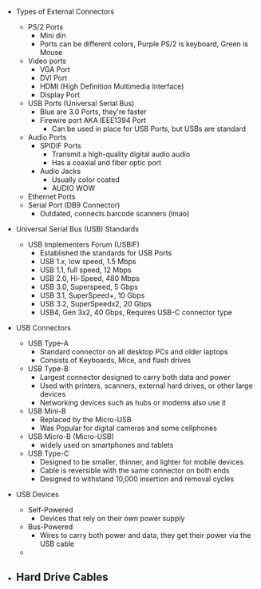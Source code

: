
- Types of External Connectors 
	- PS/2 Ports
		- Mini din 
		- Ports can be different colors, Purple PS/2 is keyboard, Green is Mouse
	- Video ports
		- VGA Port 
		- DVI Port 
		- HDMI (High Definition Multimedia Interface)
		- Display Port
	- USB Ports (Universal Serial Bus)
		- Blue are 3.0 Ports, they're faster
		- Firewire port AKA IEEE1394 Port
			- Can be used in place for USB Ports, but USBs are standard
	- Audio Ports
		- SPIDIF Ports
			- Transmit a high-quality digital audio audio
			- Has a coaxial and fiber optic port
		- Audio Jacks
			- Usually color coated
			- AUDIO WOW 
	- Ethernet Ports
	- Serial Port (DB9 Connector)
		- Outdated, connects barcode scanners (lmao)

- Universal Serial Bus (USB) Standards 
	- USB Implementers Forum (USBIF)
		- Established the standards for USB Ports
		- USB 1.x, low speed, 1.5 Mbps 
		- USB 1.1, full speed, 12 Mbps 
		- USB 2.0, Hi-Speed, 480 Mbps 
		- USB 3.0, Superspeed, 5 Gbps 
		- USB 3.1, SuperSpeed+, 10 Gbps
		- USB 3.2, SuperSpeedx2, 20 Gbps 
		- USB4, Gen 3x2, 40 Gbps, Requires USB-C connector type

- USB Connectors 
	- USB Type-A 
		- Standard connector on all desktop PCs and older laptops
		- Consists of Keyboards, Mice, and flash drives 
	- USB Type-B 
		- Largest connector designed to carry both data and power
		- Used with printers, scanners, external hard drives, or other large devices
		- Networking devices such as hubs or modems also use it 
	- USB Mini-B
		- Replaced by the Micro-USB
		- Was Popular for digital cameras and some cellphones 
	- USB Micro-B (Micro-USB)
		- widely used on smartphones and tablets
	- USB Type-C 
		- Designed to be smaller, thinner, and lighter for mobile devices
		- Cable is reversible with the same connector on both ends
		- Designed to withstand 10,000 insertion and removal cycles 

- USB Devices 
	- Self-Powered
		- Devices that rely on their own power supply
	- Bus-Powered 
		- Wires to carry both power and data, they get their power via the USB cable 
	- 

- Hard Drive Cables 
	- 